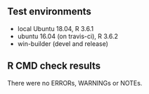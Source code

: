 ## Test environments
* local Ubuntu 18.04, R 3.6.1
* ubuntu 16.04 (on travis-ci), R 3.6.2
* win-builder (devel and release)

## R CMD check results
There were no ERRORs, WARNINGs or NOTEs. 


